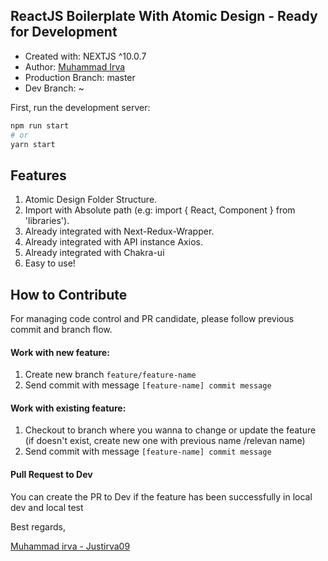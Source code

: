 ## ReactJS Boilerplate With Atomic Design - Ready for Development
- Created with: NEXTJS ^10.0.7
- Author: [Muhammad Irva](https://github.com/justirva09)
- Production Branch: master
- Dev Branch: ~

First, run the development server:

```bash
npm run start
# or
yarn start
```

## Features

1.  Atomic Design Folder Structure.
2.  Import with Absolute path (e.g: import { React, Component } from 'libraries').
3.  Already integrated with Next-Redux-Wrapper.
4.  Already integrated with API instance Axios.
5.  Already integrated with Chakra-ui
6.  Easy to use!


## How to Contribute

For managing code control and PR candidate, please follow previous commit and branch flow.

#### Work with new feature:

1. Create new branch `feature/feature-name`
2. Send commit with message `[feature-name] commit message`

#### Work with existing feature:

1. Checkout to branch where you wanna to change or update the feature (if doesn't exist, create new one with previous name /relevan name)
2. Send commit with message `[feature-name] commit message`

#### Pull Request to Dev

You can create the PR to Dev if the feature has been successfully in local dev and local test

Best regards,

[Muhammad irva - Justirva09](https://github.com/justirva09)

